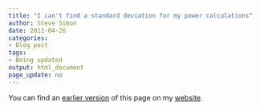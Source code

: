 ```yaml
---
title: "I can't find a standard deviation for my power calculations"
author: Steve Simon
date: 2011-04-26
categories:
- Blog post
tags:
- Being updated
output: html_document
page_update: no
---
```


You can find an [earlier version][sim1] of this page on my [website][sim2].

[sim1]: http://www.pmean.com/11/NoStandardDeviation.html
[sim2]: http://www.pmean.com

